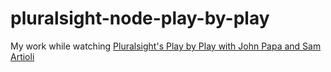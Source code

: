 # pluralsight-node-play-by-play

My work while watching [Pluralsight's Play by Play with John Papa and Sam Artioli](https://app.pluralsight.com/library/courses/play-by-play-node-web-api-john-papa-sam-artioli/)
